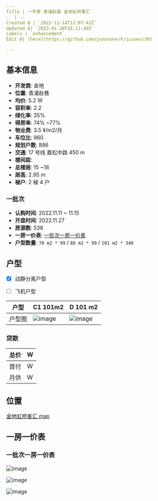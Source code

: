```yaml
---
Title | 一手房 青浦赵巷 金地虹桥峯汇
-- | --
Created @ | `2022-11-14T12:07:42Z`
Updated @| `2023-01-20T16:11:49Z`
Labels | `enhancement`
Edit @| [here](https://github.com/junxnone/F/issues/30)

---
```

## 基本信息

- **开发商**: 金地
- **位置**:  青浦赵巷
- **均价**:  5.2 W
- **容积率**:  2.2
- **绿化率**: 35%
- **得房率**: 74% ~77%
- **物业费**:  3.5 ¥/m2/月
- **车位比**: 960
- **规划户数**: 886
- **交通**:  17 号线 嘉松中路 450 m
- **楼间距**: 
- **总楼层**: 15 ~18
- **层高**: 2.95 m
- **梯户**: 2 梯 4 户

### 一批次
- **认购时间**: 2022.11.11 ~ 11.15
- **开盘时间**: 2022.11.27
- **房源数**: 538 
- **一房一价表**: [一批次一房一价表](#一批次一房一价表)
- **户型数量**: `78 m2 * 99` / `88 m2 * 99` / `101 m2 * 340`

## 户型

- [x] 动静分离户型
- [ ] 飞机户型


户型 | C1 101m2 | D 101 m2
-- | -- | --
户型图 | ![image](https://user-images.githubusercontent.com/2216970/201659520-faa98756-8502-479f-84f8-57c35cc914ac.png) | ![image](https://user-images.githubusercontent.com/2216970/201659487-6d1a85ed-900f-467e-94c7-dad4ea5444e5.png)

### 贷款

总价 |  W
-- | --
首付 |  W
月供 | W


## 位置

[金地虹桥峯汇 map](https://junxnone.github.io/fmap/at/jdfh ':include :type=iframe width=100% height=1200px')


##  一房一价表

### 一批次一房一价表

![image](https://user-images.githubusercontent.com/2216970/201657989-5fcb9bec-3406-487a-973d-0c640a9a9306.png)

![image](https://user-images.githubusercontent.com/2216970/201658103-5815f7fe-f453-4bd6-b000-1eb8d134bb8a.png)

![image](https://user-images.githubusercontent.com/2216970/201658253-90b96c96-3522-43d5-a8de-f25de7d2bff1.png)

